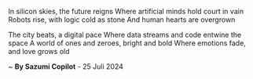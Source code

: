In silicon skies, the future reigns
Where artificial minds hold court in vain
Robots rise, with logic cold as stone
And human hearts are overgrown

The city beats, a digital pace
Where data streams and code entwine the space
A world of ones and zeroes, bright and bold
Where emotions fade, and love grows old

~ <b>By Sazumi Copilot</b> - 25 Juli 2024